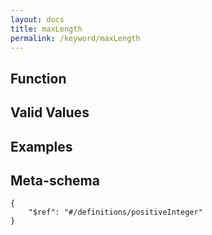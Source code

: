 ```yaml
---
layout: docs
title: maxLength
permalink: /keyword/maxLength
---
```


## Function


## Valid Values


## Examples


## Meta-schema

	{
		"$ref": "#/definitions/positiveInteger"
	}

